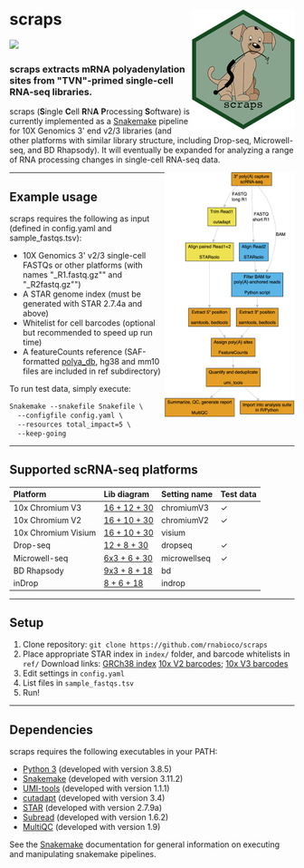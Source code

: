 # scraps <img src="man/figures/logo.png" align="right">

<!-- badges: start -->

![](https://img.shields.io/badge/dynamic/json.svg?label=Downloads&url=https://raw.githubusercontent.com/raysinensis/clone_counts_public/main/scraps.json&query=downloads&colorB=brightgreen)
<!-- badges: end -->

### scraps extracts mRNA polyadenylation sites from "TVN"-primed single-cell RNA-seq libraries.

scraps (**S**ingle **C**ell **R**N**A** **P**rocessing **S**oftware) is currently implemented as a <a href="https://snakemake.readthedocs.io/en/stable/">Snakemake</a> pipeline for 
10X Genomics 3' end v2/3 libraries (and other platforms with similar library structure, including Drop-seq, 
Microwell-seq, and BD Rhapsody). It will eventually be expanded for analyzing a range of RNA processing 
changes in single-cell RNA-seq data.

<img src="inst/flow.png" width="230" align="right">

---

## Example usage

scraps requires the following as input (defined in config.yaml and sample_fastqs.tsv):

  - 10X Genomics 3' v2/3 single-cell FASTQs or other platforms (with names "_R1.fastq.gz"" and "_R2fastq.gz"")
  - A STAR genome index (must be generated with STAR 2.7.4a and above)
  - Whitelist for cell barcodes (optional but recommended to speed up run time)
  - A featureCounts reference (SAF-formatted <a href="http://exon.umdnj.edu/polya_db/">polya_db</a>, hg38 and mm10 files are included in ref subdirectory)

To run test data, simply execute:
```
Snakemake --snakefile Snakefile \
  --configfile config.yaml \
  --resources total_impact=5 \
  --keep-going
```

---

## Supported scRNA-seq platforms
| Platform | Lib diagram | Setting name | Test data |
| :--------|:------------| :------------| :---------|
| 10x Chromium V3 | [16 + 12 + 30](https://teichlab.github.io/scg_lib_structs/methods_html/10xChromium3.html) | chromiumV3 | ✓ |
| 10x Chromium V2 | [16 + 10 + 30](https://teichlab.github.io/scg_lib_structs/methods_html/10xChromium3.html) | chromiumV2 | ✓ |
| 10x Chromium Visium | [16 + 10 + 30](https://teichlab.github.io/scg_lib_structs/methods_html/10xChromium3.html) | visium | |
| Drop-seq | [12 + 8 + 30](https://teichlab.github.io/scg_lib_structs/methods_html/Drop-seq.html) | dropseq | ✓ |
| Microwell-seq | [6x3 + 6 + 30](https://teichlab.github.io/scg_lib_structs/methods_html/Microwell-seq.html) | microwellseq | ✓ |
| BD Rhapsody | [9x3 + 8 + 18](https://teichlab.github.io/scg_lib_structs/methods_html/BD_Rhapsody.html) | bd | |
| inDrop | [8 + 6 + 18](https://teichlab.github.io/scg_lib_structs/methods_html/inDrop.html) | indrop | |

---

## Setup
1. Clone repository:
`
git clone https://github.com/rnabioco/scraps
`
2. Place appropriate STAR index in `index/` folder, and barcode whitelists in `ref/`
Download links: [GRCh38 index]() [10x V2 barcodes](https://scrapsaccessory.s3.us-west-2.amazonaws.com/737K-august-2016.txt.gz); [10x V3 barcodes](https://scrapsaccessory.s3.us-west-2.amazonaws.com/3M-february-2018.txt.gz)
3. Edit settings in `config.yaml`
4. List files in `sample_fastqs.tsv`
5. Run!

___

## Dependencies

scraps requires the following executables in your PATH:

  - <a href="https://www.python.org">Python 3</a> (developed with version 3.8.5)
  - <a href="https://bitbucket.org/snakemake/snakemake/src/master/">Snakemake</a> (developed with version 3.11.2)
  - <a href="https://github.com/CGATOxford/UMI-tools">UMI-tools</a> (developed with version 1.1.1)
  - <a href="https://cutadapt.readthedocs.io">cutadapt</a> (developed with version 3.4)
  - <a href="https://github.com/alexdobin/STAR">STAR</a> (developed with version 2.7.9a)
  - <a href="http://subread.sourceforge.net">Subread</a> (developed with version 1.6.2)
  - <a href="https://multiqc.info">MultiQC</a> (developed with version 1.9)

See the <a href="https://snakemake.readthedocs.io/en/stable/">Snakemake</a> documentation
for general information on executing and manipulating snakemake pipelines.
